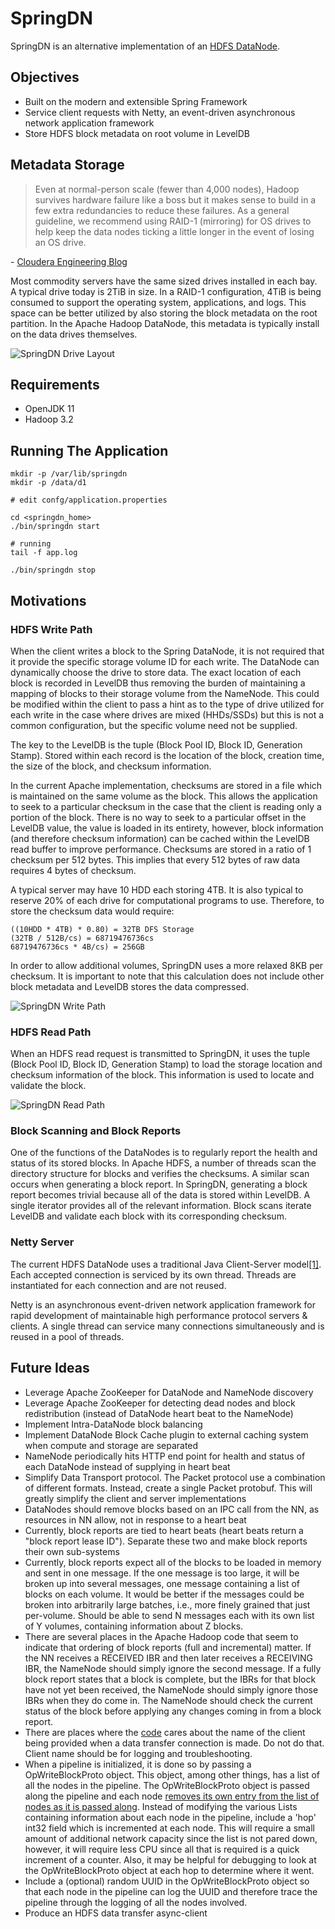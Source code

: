 # SpringDN

SpringDN is an alternative implementation of an [HDFS DataNode](http://hadoop.apache.org/docs/current/hadoop-project-dist/hadoop-hdfs/HdfsDesign.html#NameNode_and_DataNodes).

## Objectives

* Built on the modern and extensible Spring Framework
* Service client requests with Netty, an event-driven asynchronous network application framework 
* Store HDFS block metadata on root volume in LevelDB


## Metadata Storage

> Even at normal-person scale (fewer than 4,000 nodes), Hadoop survives hardware failure like a boss but it makes sense to build in a few extra redundancies to reduce these failures. As a general guideline, we recommend using RAID-1 (mirroring) for OS drives to help keep the data nodes ticking a little longer in the event of losing an OS drive.

\- [Cloudera Engineering Blog](https://blog.cloudera.com/blog/2015/01/how-to-deploy-apache-hadoop-clusters-like-a-boss/)

Most commodity servers have the same sized drives installed in each bay. A typical drive today is 2TiB in size. In a RAID-1 configuration, 4TiB is being consumed to support the operating system, applications, and logs. This space can be better utilized by also storing the block metadata on the root partition. In the Apache Hadoop DataNode, this metadata is typically install on the data drives themselves.

![SpringDN Drive Layout](resources/images/spring_dn_drives.jpg)

## Requirements

* OpenJDK 11
* Hadoop 3.2

## Running The Application

```
mkdir -p /var/lib/springdn
mkdir -p /data/d1

# edit confg/application.properties

cd <springdn_home>
./bin/springdn start

# running
tail -f app.log

./bin/springdn stop

```

## Motivations

### HDFS Write Path

When the client writes a block to the Spring DataNode, it is not required that it provide the specific storage volume ID for each write.  The DataNode can dynamically choose the drive to store data. The exact location of each block is recorded in LevelDB thus removing the burden of maintaining a mapping of blocks to their storage volume from the NameNode.  This could be modified within the client to pass a hint as to the type of drive utilized for each write in the case where drives are mixed (HHDs/SSDs) but this is not a common configuration, but the specific volume need not be supplied.

The key to the LevelDB is the tuple (Block Pool ID, Block ID, Generation Stamp).  Stored within each record is the location of the block, creation time, the size of the block, and checksum information.

In the current Apache implementation, checksums are stored in a file which is maintained on the same volume as the block.  This allows the application to seek to a particular checksum in the case that the client is reading only a portion of the block.  There is no way to seek to a particular offset in the LevelDB value, the value is loaded in its entirety, however, block information (and therefore checksum information) can be cached within the LevelDB read buffer to improve performance.  Checksums are stored in a ratio of 1 checksum per 512 bytes.  This implies that every 512 bytes of raw data requires 4 bytes of checksum.

A typical server may have 10 HDD each storing 4TB.  It is also typical to reserve 20% of each drive for computational programs to use.  Therefore, to store the checksum data would require:

```
((10HDD * 4TB) * 0.80) = 32TB DFS Storage
(32TB / 512B/cs) = 68719476736cs
68719476736cs * 4B/cs) = 256GB
```

In order to allow additional volumes, SpringDN uses a more relaxed 8KB per checksum.  It is important to note that this calculation does not include other block metadata and LevelDB stores the data compressed. 

![SpringDN Write Path](resources/images/springdn_write_path.png)

### HDFS Read Path

When an HDFS read request is transmitted to SpringDN, it uses the tuple (Block Pool ID, Block ID, Generation Stamp) to load the storage location and checksum information of the block.  This information is used to locate and validate the block.

![SpringDN Read Path](resources/images/springdn_read_path.png)

### Block Scanning and Block Reports

One of the functions of the DataNodes is to regularly report the health and status of its stored blocks.  In Apache HDFS, a number of threads scan the directory structure for blocks and verifies the checksums.  A similar scan occurs when generating a block report.  In SpringDN, generating a block report becomes trivial because all of the data is stored within LevelDB.  A single iterator provides all of the relevant information.  Block scans iterate LevelDB and validate each block with its corresponding checksum.

### Netty Server

The current HDFS DataNode uses a traditional Java Client-Server model[[1]](https://github.com/apache/hadoop/blob/trunk/hadoop-hdfs-project/hadoop-hdfs/src/main/java/org/apache/hadoop/hdfs/server/datanode/DataXceiverServer.java#L204-L216).  Each accepted connection is serviced by its own thread.  Threads are instantiated for each connection and are not reused.

Netty is an asynchronous event-driven network application framework for rapid development of maintainable high performance protocol servers & clients.  A single thread can service many connections simultaneously and is reused in a pool of threads.

## Future Ideas

* Leverage Apache ZooKeeper for DataNode and NameNode discovery
* Leverage Apache ZooKeeper for detecting dead nodes and block redistribution (instead of DataNode heart beat to the NameNode)
* Implement Intra-DataNode block balancing
* Implement DataNode Block Cache plugin to external caching system when compute and storage are separated
* NameNode periodically hits HTTP end point for health and status of each DataNode instead of supplying in heart beat
* Simplify Data Transport protocol.  The Packet protocol use a combination of different formats.  Instead, create a single Packet protobuf.  This will greatly simplify the client and server implementations
* DataNodes should remove blocks based on an IPC call from the NN, as resources in NN allow, not in response to a heart beat
* Currently, block reports are tied to heart beats (heart beats return a "block report lease ID").  Separate these two and make block reports their own sub-systems
* Currently, block reports expect all of the blocks to be loaded in memory and sent in one message.  If the one message is too large, it will be broken up into several messages, one message containing a list of blocks on each volume.  It would be better if the messages could be broken into arbitrarily large batches, i.e., more finely grained that just per-volume.  Should be able to send N messages each with its own list of Y volumes, containing information about Z blocks.
* There are several places in the Apache Hadoop code that seem to indicate that ordering of block reports (full and incremental) matter.  If the NN receives a RECEIVED IBR and then later receives a RECEIVING IBR, the NameNode should simply ignore the second message.  If a fully block report states that a block is complete, but the IBRs for that block have not yet been received, the NameNode should simply ignore those IBRs when they do come in.  The NameNode should check the current status of the block before applying any changes coming in from a block report. 
* There are places where the [code](https://github.com/apache/hadoop/blob/trunk/hadoop-hdfs-project/hadoop-hdfs/src/main/java/org/apache/hadoop/hdfs/server/datanode/DataXceiver.java#L682) cares about the name of the client being provided when a data transfer connection is made.  Do not do that.  Client name should be for logging and troubleshooting.
* When a pipeline is initialized, it is done so by passing a OpWriteBlockProto object. This object, among other things, has a list of all the nodes in the pipeline.  The OpWriteBlockProto object is passed along the pipeline and each node [removes its own entry from the list of nodes as it is passed along](https://github.com/apache/hadoop/blob/trunk/hadoop-hdfs-project/hadoop-hdfs-client/src/main/java/org/apache/hadoop/hdfs/protocol/datatransfer/Sender.java#L146-L162).  Instead of modifying the various Lists containing information about each node in the pipeline, include a 'hop' int32 field which is incremented at each node.  This will require a small amount of additional network capacity since the list is not pared down, however, it will require less CPU since all that is required is a quick increment of a counter.  Also, it may be helpful for debugging to look at the OpWriteBlockProto object at each hop to determine where it went.
* Include a (optional) random UUID in the OpWriteBlockProto object so that each node in the pipeline can log the UUID and therefore trace the pipeline through the logging of all the nodes involved.
* Produce an HDFS data transfer async-client